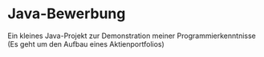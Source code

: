 # Java-Bewerbung
Ein kleines Java-Projekt zur Demonstration meiner Programmierkenntnisse (Es geht um den Aufbau eines Aktienportfolios)
